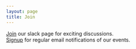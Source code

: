 ```yaml
---
layout: page
title: Join
---
```

[Join](https://join.slack.com/t/nu-comp-neuro/shared_invite/zt-7r28v7ev-HSO~C5DjpVug0NmvQlReaQ) our slack page for exciting discussions.<br>
[Signup](https://docs.google.com/forms/d/e/1FAIpQLSf8rmTx6HwFrrmUOqwWstThux6cRgty_mxYZPr9rKm6fysGDA/viewform?pli=1) for regular email notifications of our events.
